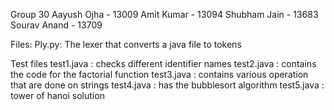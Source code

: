 Group 30 
Aayush Ojha - 13009
Amit Kumar - 13094
Shubham Jain - 13683
Sourav Anand - 13709

Files:
Ply.py: The lexer that converts a java file to tokens

Test files
test1.java : checks different identifier names
test2.java : contains the code for the factorial function
test3.java : contains various operation that are done on strings
test4.java : has the bubblesort algorithm 
test5.java : tower of hanoi solution